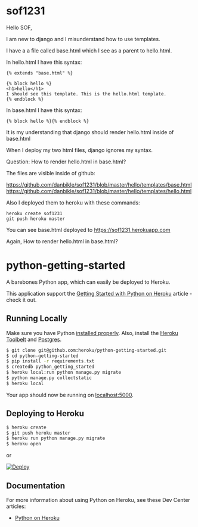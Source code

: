 # sof1231

Hello SOF,

I am new to django and I misunderstand how to use templates.

I have a a file called base.html which I see as a parent to hello.html.

In hello.html I have this syntax:

```
{% extends "base.html" %}

{% block hello %}
<h1>hello</h1>
I should see this template. This is the hello.html template.
{% endblock %}
```

In base.html I have this syntax:

```
{% block hello %}{% endblock %}
```

It is my understanding that django should render hello.html inside of base.html

When I deploy my two html files, django ignores my syntax.

Question: How to render hello.html in base.html?

The files are visible inside of github:

https://github.com/danbikle/sof1231/blob/master/hello/templates/base.html
https://github.com/danbikle/sof1231/blob/master/hello/templates/hello.html

Also I deployed them to heroku with these commands:

```
heroku create sof1231
git push heroku master
```

You can see base.html deployed to https://sof1231.herokuapp.com

Again,
How to render hello.html in base.html?



# python-getting-started

A barebones Python app, which can easily be deployed to Heroku.

This application support the [Getting Started with Python on Heroku](https://devcenter.heroku.com/articles/getting-started-with-python) article - check it out.

## Running Locally

Make sure you have Python [installed properly](http://install.python-guide.org).  Also, install the [Heroku Toolbelt](https://toolbelt.heroku.com/) and [Postgres](https://devcenter.heroku.com/articles/heroku-postgresql#local-setup).

```sh
$ git clone git@github.com:heroku/python-getting-started.git
$ cd python-getting-started
$ pip install -r requirements.txt
$ createdb python_getting_started
$ heroku local:run python manage.py migrate
$ python manage.py collectstatic
$ heroku local
```

Your app should now be running on [localhost:5000](http://localhost:5000/).

## Deploying to Heroku

```sh
$ heroku create
$ git push heroku master
$ heroku run python manage.py migrate
$ heroku open
```
or

[![Deploy](https://www.herokucdn.com/deploy/button.png)](https://heroku.com/deploy)

## Documentation

For more information about using Python on Heroku, see these Dev Center articles:

- [Python on Heroku](https://devcenter.heroku.com/categories/python)

